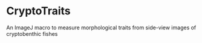 # CryptoTraits
An ImageJ macro to measure morphological traits from side-view images of cryptobenthic fishes
